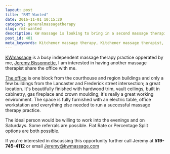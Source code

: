 ```yaml
---
layout: post
title: "RMT Wanted"
date: 2016-11-01 10:15:20
category: generalmassagetherapy
slug: rmt-wanted
description: KW massage is looking to bring in a second massage therapist
post_id: 401
meta_keywords: Kitchener massage therapy, Kitchener massage therapist, massage therapist Kitchener , massage therapy Kitchener, Kitchener registered massage therapy, Kitchener registered massage therapist, registered massage therapist Kitchener , registered massage therapy Kitchener, Deep tissue massage, massage, sports massage, Kitchener sports massage, massage therapy, massage therapist, registered massage therapist, registered massage therapy
---
```

<p><a href="{{site.url}}/index.html">KWmassage</a> is a busy independent massage therapy practice opperated by me, <a href="{{site.url}}/about/index.html">Jeremy Bissonnette</a>, I am interested in having another massage therapist share the office with me.</p>

<p><a href="{{site.url}}/clinic-information/clinic/index.html">The office</a> is one block from the courthouse and region buildings and only a few buildings from the Lancaster and Frederick street intersection; a great location. It's beautifully finished with hardwood trim, vault ceilings, built in cabinetry, gas fireplace and crown moulding; it's really a great working environment. The space is fully furnished with an electric table, office workstation and everything else needed to run a successful massage therapy practice.</p>

<p>The ideal person would be willing to work into the evenings and on Saturdays. Some referrals are possible. Flat Rate or Percentage Split options are both possible.</p>

<p>If you're interested in discussing this opportunity further call Jeremy at <strong>519-745-4112</strong> or email <a href="mailto:Jeremy@kwmassage.com">Jeremy@kwmassage.com</a></p>

